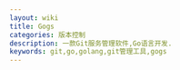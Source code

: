 ```yaml
---
layout: wiki
title: Gogs
categories: 版本控制
description: 一款Git服务管理软件,Go语言开发.
keywords: git,go,golang,git管理工具,gogs
---
```


